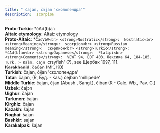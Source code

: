 ```yaml
---
title: " čajan, čɨjan 'сколопендра'"
description:  scorpion
---
```


<strong>Proto-Turkic</strong>:  *čAd(b)an<br>
<strong>Altaic etymology</strong>:  Altaic etymology<br>
<strong> Proto-Altaic</strong>:  *č`adVbV<br>
<strong>Nostratic</strong>:  Nostratic<br>
<strong>Meaning</strong>:  scorpion<br>
<strong>Russian meaning</strong>:  скорпион<br>
<strong>Turkic</strong>:  *čAd(b)an<br>
<strong>Japanese</strong>:  *tatipi<br>
<strong>Comments</strong>:  VEWT 94, EDT 403, Лексика 64, 184-185. Turk. > Kalm. cajǝ `crayfish' (?), see Щербак 1997, 111.<br>
<strong>Karakhanid</strong>:  čaδan (MK, KB)<br>
<strong>Turkish</strong>:  čajan, čɨjan 'сколопендра'<br>
<strong>Tatar</strong>:  čajan, (R, Буд. - Kas.) čejban 'millipede'<br>
<strong>Middle Turkic</strong>:  čajan, čɨjan (Abush., Sangl.), čiban (R - Calc. Wb., Pav. C.)<br>
<strong>Uzbek</strong>:  čajɔn<br>
<strong>Uighur</strong>:  čajan<br>
<strong>Turkmen</strong>:  čajān<br>
<strong>Kirghiz</strong>:  čajan<br>
<strong>Kazakh</strong>:  šajan<br>
<strong>Noghai</strong>:  šajan<br>
<strong>Bashkir</strong>:  sajan<br>
<strong>Karakalpak</strong>:  šajan<br>


